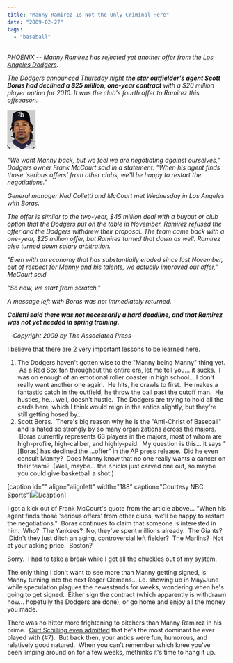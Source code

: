 ```yaml
---
title: "Manny Ramirez Is Not the Only Criminal Here"
date: "2009-02-27"
tags:
  - "baseball"
---
```


_PHOENIX --_ [_Manny Ramirez_](http://sports.espn.go.com/mlb/players/profile?playerId=2974) _has rejected yet another offer from the_ [_Los Angeles Dodgers_](http://sports.espn.go.com/mlb/clubhouse?team=lad)_._

_The Dodgers announced Thursday night **the star outfielder's agent Scott Boras had declined a $25 million, one-year contract** with a $20 million player option for 2010. It was the club's fourth offer to Ramirez this offseason._

![lastname](images/2974.jpg)

_"We want Manny back, but we feel we are negotiating against ourselves," Dodgers owner Frank McCourt said in a statement. "When his agent finds those 'serious offers' from other clubs, we'll be happy to restart the negotiations."_

_General manager Ned Colletti and McCourt met Wednesday in Los Angeles with Boras._

_The offer is similar to the two-year, $45 million deal with a buyout or club option that the Dodgers put on the table in November. Ramirez refused the offer and the Dodgers withdrew their proposal. The team came back with a one-year, $25 million offer, but Ramirez turned that down as well. Ramirez also turned down salary arbitration._

_"Even with an economy that has substantially eroded since last November, out of respect for Manny and his talents, we actually improved our offer," McCourt said._

_"So now, we start from scratch."_

_A message left with Boras was not immediately returned._

_**Colletti said there was not necessarily a hard deadline, and that Ramirez was not yet needed in spring training.**_

\--_Copyright 2009 by The Associated Press--_

I believe that there are 2 very important lessons to be learned here.

1. The Dodgers haven't gotten wise to the "Manny being Manny" thing yet.  As a Red Sox fan throughout the entire era, let me tell you... it sucks.  I was on enough of an emotional roller coaster in high school... I don't really want another one again.  He hits, he crawls to first.  He makes a fantastic catch in the outfield, he throw the ball past the cutoff man.  He hustles, he... well, doesn't hustle.  The Dodgers are trying to hold all the cards here, which I think would reign in the antics slightly, but they're still getting hosed by...
2. Scott Boras.  There's big reason why he is the "Anti-Christ of Baseball" and is hated so strongly by so many organizations across the majors.  Boras currently represents 63 players in the majors, most of whom are high-profile, high-caliber, and highly-paid.  My question is this... it says "\[Boras\] has declined the ...offer" in the AP press release.  Did he even consult Manny?  Does Manny know that no one really wants a cancer on their team?  (Well, maybe... the Knicks just carved one out, so maybe you could give basketball a shot.)

\[caption id="" align="alignleft" width="188" caption="Courtesy NBC Sports"\]![](images/200808012222805771686-pf.widec.jpg)\[/caption\]

I got a kick out of Frank McCourt's quote from the article above... "When his agent finds those 'serious offers' from other clubs, we'll be happy to restart the negotiations."  Boras continues to claim that someone is interested in him.  Who?  The Yankees?  No, they've spent millions already.  The Giants?  Didn't they just ditch an aging, controversial left fielder?  The Marlins?  Not at your asking price.  Boston?

Sorry.  I had to take a break while I got all the chuckles out of my system.

The only thing I don't want to see more than Manny getting signed, is Manny turning into the next Roger Clemens... i.e. showing up in May/June while speculation plagues the newsstands for weeks, wondering when he's going to get signed.  Either sign the contract (which apparently is withdrawn now... hopefully the Dodgers are done), or go home and enjoy all the money you made.

There was no hitter more frightening to pitchers than Manny Ramirez in his prime.  [Curt Schilling even admitted](http://38pitches.weei.com/general/20-random-things-from-our-baseball-life/) that he's the most dominant he ever played with (#7).  But back then, your antics were fun, humorous, and relatively good natured.  When you can't remember which knee you've been limping around on for a few weeks, methinks it's time to hang it up.
